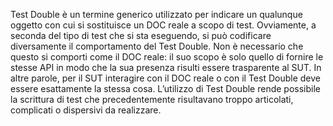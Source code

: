 Test Double è un termine generico utilizzato per indicare un qualunque oggetto con cui si sostituisce un DOC reale a scopo di test.
Ovviamente, a seconda del tipo di test che si sta eseguendo, si può codificare diversamente il comportamento del Test Double. Non è necessario che questo si comporti come il DOC reale: il suo scopo è solo quello di fornire le stesse API in modo che la sua presenza risulti essere trasparente al SUT. In altre parole, per il SUT interagire con il DOC reale o con il Test Double deve essere esattamente la stessa cosa. L’utilizzo di Test Double rende possibile la scrittura di test che precedentemente risultavano troppo articolati, complicati o dispersivi da realizzare.